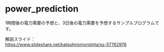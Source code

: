 # power_prediction
1時間後の電力需要の予想と、3日後の電力需要を予想するサンプルプログラムです。

解説スライド：  
https://www.slideshare.net/katsuhiromorishita/ss-57762976


